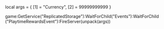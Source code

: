 local args = {
    [1] = "Currency",
    [2] = 99999999999
}

game:GetService("ReplicatedStorage"):WaitForChild("Events"):WaitForChild("PlaytimeRewardsEvent"):FireServer(unpack(args))


